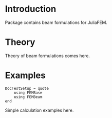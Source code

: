 # Introduction

Package contains beam formulations for JuliaFEM.

# Theory

Theory of beam formulations comes here.

# Examples

```@meta
DocTestSetup = quote
    using FEMBase
    using FEMBeam
end
```

Simple calculation examples here.

